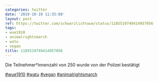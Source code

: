 ```yaml
---
categories: twitter
date: '2019-10-19 11:35:08'
layout: post
ref: https://twitter.com/schwarzlichtwue/status/1185519749414957056
tags:
- wue1910
- animalrightsmarch
- watu
- vegan
title: 1185519749414957056
---
```

Die Teilnehmer\*innenzahl von 250 wurde von der Polizei bestätigt

[#wue1910](/t/wue1910) [#watu](/t/watu) [#vegan](/t/vegan) [#animalrightsmarch](/t/animalrightsmarch)